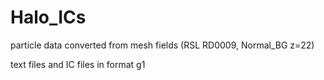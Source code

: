 # Halo_ICs
 particle data converted from mesh fields (RSL RD0009, Normal_BG z=22)
 
 text files and IC files in format g1

